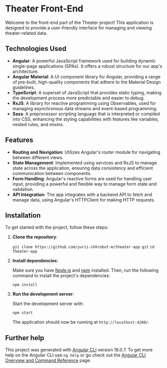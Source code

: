 # Theater Front-End

Welcome to the front-end part of the Theater project! This application is designed to provide a user-friendly interface for managing and viewing theater-related data.

## Technologies Used

- **Angular**: A powerful JavaScript framework used for building dynamic single-page applications (SPAs). It offers a robust structure for our app's architecture.
- **Angular Material**: A UI component library for Angular, providing a range of pre-built, high-quality components that adhere to the Material Design guidelines.
- **TypeScript**: A superset of JavaScript that provides static typing, making the development process more predictable and easier to debug.
- **RxJS**: A library for reactive programming using Observables, used for managing asynchronous data streams and event-based programming.
- **Sass**: A preprocessor scripting language that is interpreted or compiled into CSS, enhancing the styling capabilities with features like variables, nested rules, and mixins.

## Features

- **Routing and Navigation**: Utilizes Angular's router module for navigating between different views.
- **State Management**: Implemented using services and RxJS to manage state across the application, ensuring data consistency and efficient communication between components.
- **Form Handling**: Angular's reactive forms are used for handling user input, providing a powerful and flexible way to manage form state and validation.
- **API Integration**: The app integrates with a backend API to fetch and manage data, using Angular's HTTPClient for making HTTP requests.

## Installation

To get started with the project, follow these steps:

1. **Clone the repository**:

   `git clone https://github.com/yurii-shkrobut-m/theater-app.git`
   `cd theater-app`

2. **Install dependencies**:

   Make sure you have [Node.js](https://nodejs.org/) and [npm](https://www.npmjs.com/) installed. Then, run the following command to install the project's dependencies:

   `npm install`

3. **Run the development server**:

   Start the development server with:

   `npm start`

   The application should now be running at `http://localhost:4200/`.

## Further help

This project was generated with [Angular CLI](https://github.com/angular/angular-cli) version 18.0.7.
To get more help on the Angular CLI use `ng help` or go check out the [Angular CLI Overview and Command Reference](https://angular.dev/tools/cli) page.
